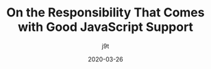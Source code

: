 ---
author: j9t
date: 2020-03-26
layout: post.njk
tags:
  - article
  - javascript
  - meta
target_url: https://meiert.com/en/blog/responsible-javascript/
title: On the Responsibility That Comes with Good JavaScript Support
---